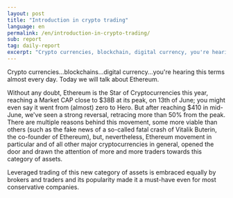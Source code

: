 ```yaml
---
layout: post
title: "Introduction in crypto trading"
language: en
permalink: /en/introduction-in-crypto-trading/
sub: report
tag: daily-report
excerpt: "Crypto currencies, blockchain, digital currency, you're hearing this terms almost every day. Today we will talk about Ethereum..."
---
```

Crypto currencies...blockchains...digital currency...you're hearing this terms almost every day. Today we will talk about Ethereum.

Without any doubt, Ethereum is the Star of Cryptocurrencies this year, reaching a Market CAP close to $38B at its peak, on 13th of June; you might even say it went from (almost) zero to Hero. But after reaching $410 in mid-June, we've seen a strong reversal, retracing more than 50% from the peak. There are multiple reasons behind this movement, some more viable than others (such as the fake news of a so-called fatal crash of Vitalik Buterin, the co-founder of Ethereum), but, nevertheless, Ethereum movement in particular and of all other major cryptocurrencies in general, opened the door and drawn the attention of more and more traders towards this category of assets. 

Leveraged trading of this new category of assets is embraced equally by brokers and traders and its popularity made it a must-have even for most conservative companies.